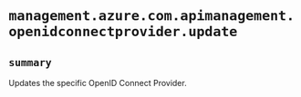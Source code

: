 # `management.azure.com.apimanagement.openidconnectprovider.update`

## `summary`
Updates the specific OpenID Connect Provider.


